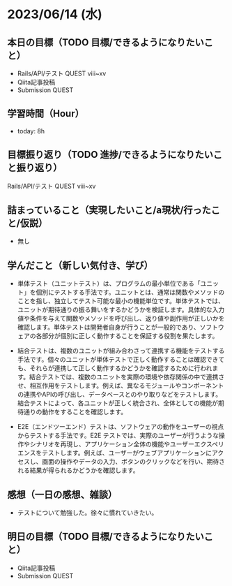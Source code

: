 # 2023/06/14 (水)

## 本日の目標（TODO 目標/できるようになりたいこと）

- Rails/API/テスト QUEST viii~xv
- Qiita記事投稿
- Submission QUEST 

## 学習時間（Hour）

- today: 8h

## 目標振り返り（TODO 進捗/できるようになりたいこと振り返り）

Rails/API/テスト QUEST viii~xv

## 詰まっていること（実現したいこと/a現状/行ったこと/仮説）

- 無し

## 学んだこと（新しい気付き、学び）

- 単体テスト（ユニットテスト）は、プログラムの最小単位である「ユニット」を個別にテストする手法です。ユニットとは、通常は関数やメソッドのことを指し、独立してテスト可能な最小の機能単位です。単体テストでは、ユニットが期待通りの振る舞いをするかどうかを検証します。具体的な入力値や条件を与えて関数やメソッドを呼び出し、返り値や副作用が正しいかを確認します。単体テストは開発者自身が行うことが一般的であり、ソフトウェアの各部分が個別に正しく動作することを保証する役割を果たします。

- 結合テストは、複数のユニットが組み合わさって連携する機能をテストする手法です。個々のユニットが単体テストで正しく動作することは確認できても、それらが連携して正しく動作するかどうかを確認するために行われます。結合テストでは、複数のユニットを実際の環境や依存関係の中で連携させ、相互作用をテストします。例えば、異なるモジュールやコンポーネントの連携やAPIの呼び出し、データベースとのやり取りなどをテストします。結合テストによって、各ユニットが正しく統合され、全体としての機能が期待通りの動作をすることを確認します。

- E2E（エンドツーエンド）テストは、ソフトウェアの動作をユーザーの視点からテストする手法です。E2E テストでは、実際のユーザーが行うような操作やシナリオを再現し、アプリケーション全体の機能やユーザーエクスペリエンスをテストします。例えば、ユーザーがウェブアプリケーションにアクセスし、画面の操作やデータの入力、ボタンのクリックなどを行い、期待される結果が得られるかどうかを確認します。

## 感想（一日の感想、雑談）

- テストについて勉強した。徐々に慣れていきたい。

## 明日の目標（TODO 目標/できるようになりたいこと）

- Qiita記事投稿
- Submission QUEST 